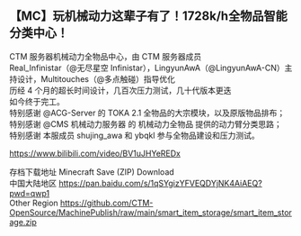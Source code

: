 ## 【MC】玩机械动力这辈子有了！1728k/h全物品智能分类中心！

CTM 服务器机械动力全物品中心，由 CTM 服务器成员\
Real_Infinistar（@无尽星空 Infinistar），LingyunAwA（@LingyunAwA-CN）主持设计，Multitouches（@多点触碰）指导优化\
历经 4 个月的超长时间设计，几百次压力测试，几十代版本更迭\
如今终于完工。\
特别感谢 @ACG-Server 的 TOKA 2.1 全物品的大宗模块，以及原版物品排布；\
特别感谢 @CMS 机械动力服务器 的 机械动力全物品 提供的动力臂分类思路；\
特别感谢 本服成员 shujing_awa 和 ybqkl 参与全物品建设和压力测试。

https://www.bilibili.com/video/BV1uJHYeREDx

存档下载地址 Minecraft Save (ZIP) Download\
中国大陆地区 https://pan.baidu.com/s/1qSYgizYFVEQDYjNK4AiAEQ?pwd=qwp1 \
Other Region https://github.com/CTM-OpenSource/MachinePublish/raw/main/smart_item_storage/smart_item_storage.zip
